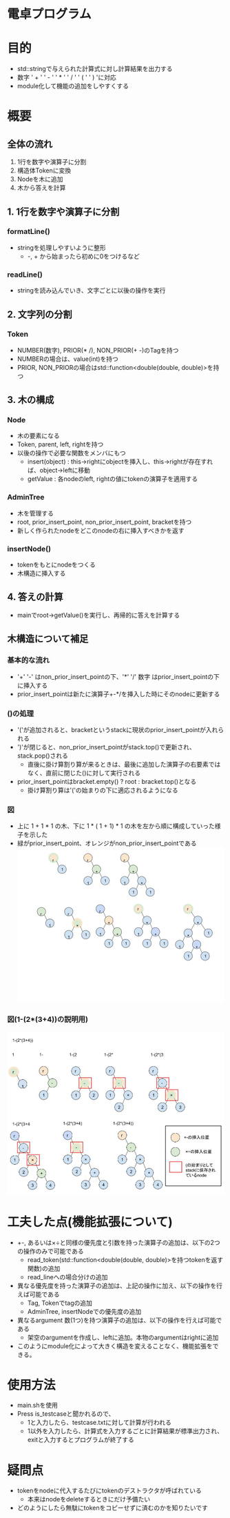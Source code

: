 電卓プログラム
=
# 目的
* std::stringで与えられた計算式に対し計算結果を出力する
* 数字 ' + ' ' - ' ' * ' ' / ' ' ( ' ' ) 'に対応
* module化して機能の追加をしやすくする
# 概要
## 全体の流れ
1. 1行を数字や演算子に分割
2. 構造体Tokenに変換
3. Nodeを木に追加
4. 木から答えを計算
## 1. 1行を数字や演算子に分割
### formatLine()
* stringを処理しやすいように整形
    * -, + から始まったら初めに0をつけるなど 
### readLine()
* stringを読み込んでいき、文字ごとに以後の操作を実行
## 2. 文字列の分割
### Token
* NUMBER(数字), PRIOR(* /), NON_PRIOR(+ -)のTagを持つ
* NUMBERの場合は、value(int)を持つ
* PRIOR, NON_PRIORの場合はstd::function<double(double, double)>を持つ
## 3. 木の構成
### Node
* 木の要素になる
* Token, parent, left, rightを持つ
* 以後の操作で必要な関数をメンバにもつ
    * insert(object) : this->rightにobjectを挿入し、this->rightが存在すれば、object->leftに移動
    * getValue : 各nodeのleft, rightの値にtokenの演算子を適用する
### AdminTree
* 木を管理する
* root, prior_insert_point, non_prior_insert_point, bracketを持つ
* 新しく作られたnodeをどこのnodeの右に挿入すべきかを返す
### insertNode()
* tokenをもとにnodeをつくる
* 木構造に挿入する
## 4. 答えの計算
* mainでroot->getValue()を実行し、再帰的に答えを計算する
## 木構造について補足
### 基本的な流れ
* '+' '-'  はnon_prior_insert_pointの下、'*' '/' 数字 はprior_insert_pointの下に挿入する
* prior_insert_pointは新たに演算子+-*/を挿入した時にそのnodeに更新する
### ()の処理
* '('が追加されると、bracketというstackに現状のprior_insert_pointが入れられる
* ')'が閉じると、non_prior_insert_pointがstack.top()で更新され、stack.pop()される
    * 直後に掛け算割り算が来るときは、最後に追加した演算子の右要素ではなく、直前に閉じた()に対して実行される
* prior_insert_pointはbracket.empty() ? root : bracket.top()となる
    * 掛け算割り算は'('の始まりの下に適応されるようになる
### 図
* 上に 1 + 1 * 1 の木、下に 1 * ( 1 + 1) * 1 の木を左から順に構成していった様子を示した
* 緑がprior_insert_point、オレンジがnon_prior_insert_pointである
![](tree_simple.jpg)

### 図(1-(2*(3+4))の説明用)
![](tree_simple2.jpg)

# 工夫した点(機能拡張について)
* +-, あるいは×÷と同様の優先度と引数を持った演算子の追加は、以下の2つの操作のみで可能である
    * read_token(std::function<double(double, double)>を持つtokenを返す関数)の追加
    * read_lineへの場合分けの追加
* 異なる優先度を持った演算子の追加は、上記の操作に加え、以下の操作を行えば可能である
    * Tag, Tokenでtagの追加
    * AdminTree, insertNodeでの優先度の追加
* 異なるargument 数(1つ)を持つ演算子の追加は、以下の操作を行えば可能である
    * 架空のargumentを作成し、leftに追加。本物のargumentはrightに追加
* このようにmodule化によって大きく構造を変えることなく、機能拡張をできる。

# 使用方法
* main.shを使用
* Press is_testcaseと聞かれるので、
    * 1と入力したら、testcase.txtに対して計算が行われる
    * 1以外を入力したら、計算式を入力するごとに計算結果が標準出力され、exitと入力するとプログラムが終了する

# 疑問点
* tokenをnodeに代入するたびにtokenのデストラクタが呼ばれている
    * 本来はnodeをdeleteするときにだけ予備たい
* どのようにしたら無駄にtokenをコピーせずに済むのかを知りたいです
